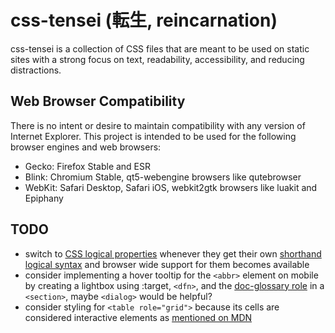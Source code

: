 # css-tensei (転生, reincarnation)

css-tensei is a collection of CSS files that are meant to be used on static sites with a strong
focus on text, readability, accessibility, and reducing distractions.

## Web Browser Compatibility

There is no intent or desire to maintain compatibility with any version of Internet Explorer. This
project is intended to be used for the following browser engines and web browsers:

- Gecko: Firefox Stable and ESR
- Blink: Chromium Stable, qt5-webengine browsers like qutebrowser
- WebKit: Safari Desktop, Safari iOS, webkit2gtk browsers like luakit and Epiphany

## TODO

- switch to [CSS logical properties][1] whenever they get their own [shorthand logical syntax][2]
  and browser wide support for them becomes available
- consider implementing a hover tooltip for the `<abbr>` element on mobile by creating a lightbox
  using :target, `<dfn>`, and the [doc-glossary role][3] in a `<section>`, maybe `<dialog>` would be
  helpful?
- consider styling for `<table role="grid">` because its cells are considered interactive elements
  as [mentioned on MDN][4]

[1]: https://caniuse.com/css-logical-props
[2]: https://github.com/w3c/csswg-drafts/issues/1282
[3]: https://w3c.github.io/dpub-aria/#doc-glossary
[4]: https://developer.mozilla.org/en-US/docs/Web/Accessibility/ARIA/Roles/grid_role
